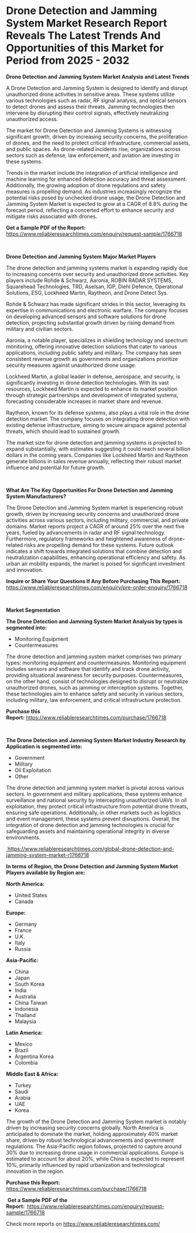 <p><h1>Drone Detection and Jamming System Market Research Report Reveals The Latest Trends And Opportunities of this Market for Period from 2025 - 2032</h1></p><p><strong>Drone Detection and Jamming System Market Analysis and Latest Trends</strong></p>
<p><p>A Drone Detection and Jamming System is designed to identify and disrupt unauthorized drone activities in sensitive areas. These systems utilize various technologies such as radar, RF signal analysis, and optical sensors to detect drones and assess their threats. Jamming technologies then intervene by disrupting their control signals, effectively neutralizing unauthorized access.</p><p>The market for Drone Detection and Jamming Systems is witnessing significant growth, driven by increasing security concerns, the proliferation of drones, and the need to protect critical infrastructure, commercial assets, and public spaces. As drone-related incidents rise, organizations across sectors such as defense, law enforcement, and aviation are investing in these systems. </p><p>Trends in the market include the integration of artificial intelligence and machine learning for enhanced detection accuracy and threat assessment. Additionally, the growing adoption of drone regulations and safety measures is propelling demand. As industries increasingly recognize the potential risks posed by unchecked drone usage, the Drone Detection and Jamming System Market is expected to grow at a CAGR of 8.8% during the forecast period, reflecting a concerted effort to enhance security and mitigate risks associated with drones.</p></p>
<p><strong>Get a Sample PDF of the Report:&nbsp;</strong> <a href="https://www.reliableresearchtimes.com/enquiry/request-sample/1766718?utm_campaign=3355&utm_medium=2&utm_source=Github&utm_content=ia&utm_term=11042025&utm_id=drone-detection-and-jamming-system">https://www.reliableresearchtimes.com/enquiry/request-sample/1766718</a></p>
<p>&nbsp;</p>
<p><strong>Drone Detection and Jamming System Major Market Players</strong></p>
<p><p>The drone detection and jamming systems market is expanding rapidly due to increasing concerns over security and unauthorized drone activities. Key players include Rohde & Schwarz, Aaronia, ROBIN RADAR SYSTEMS, Squarehead Technologies, TRD, Aselsan, IGP, Diehl Defence, Operational Solutions, ESG, Lockheed Martin, Raytheon, and Drone Detect Sys.</p><p>Rohde & Schwarz has made significant strides in this sector, leveraging its expertise in communications and electronic warfare. The company focuses on developing advanced sensors and software solutions for drone detection, projecting substantial growth driven by rising demand from military and civilian sectors.</p><p>Aaronia, a notable player, specializes in shielding technology and spectrum monitoring, offering innovative detection solutions that cater to various applications, including public safety and military. The company has seen consistent revenue growth as governments and organizations prioritize security measures against unauthorized drone usage.</p><p>Lockheed Martin, a global leader in defense, aerospace, and security, is significantly investing in drone detection technologies. With its vast resources, Lockheed Martin is expected to enhance its market position through strategic partnerships and development of integrated systems, forecasting considerable increases in market share and revenue.</p><p>Raytheon, known for its defense systems, also plays a vital role in the drone detection market. The company focuses on integrating drone detection with existing defense infrastructure, aiming to secure airspace against potential threats, which should lead to sustained growth.</p><p>The market size for drone detection and jamming systems is projected to expand substantially, with estimates suggesting it could reach several billion dollars in the coming years. Companies like Lockheed Martin and Raytheon generate billions in sales revenue annually, reflecting their robust market influence and potential for future growth.</p></p>
<p>&nbsp;</p>
<p><strong>What Are The Key Opportunities For Drone Detection and Jamming System Manufacturers?</strong></p>
<p><p>The Drone Detection and Jamming System market is experiencing robust growth, driven by increasing security concerns and unauthorized drone activities across various sectors, including military, commercial, and private domains. Market reports project a CAGR of around 25% over the next five years, fueled by advancements in radar and RF signal technology. Furthermore, regulatory frameworks and heightened awareness of drone-related risks are propelling demand for these systems. Future outlook indicates a shift towards integrated solutions that combine detection and neutralization capabilities, enhancing operational efficiency and safety. As urban air mobility expands, the market is poised for significant investment and innovation.</p></p>
<p><strong>Inquire or Share Your Questions If Any Before Purchasing This Report:</strong> <a href="https://www.reliableresearchtimes.com/enquiry/pre-order-enquiry/1766718?utm_campaign=3355&utm_medium=2&utm_source=Github&utm_content=ia&utm_term=11042025&utm_id=drone-detection-and-jamming-system">https://www.reliableresearchtimes.com/enquiry/pre-order-enquiry/1766718</a></p>
<p>&nbsp;</p>
<p><strong>Market Segmentation</strong></p>
<p><strong>The Drone Detection and Jamming System Market Analysis by types is segmented into:</strong></p>
<p><ul><li>Monitoring Equipment</li><li>Countermeasures</li></ul></p>
<p><p>The drone detection and jamming system market comprises two primary types: monitoring equipment and countermeasures. Monitoring equipment includes sensors and software that identify and track drone activity, providing situational awareness for security purposes. Countermeasures, on the other hand, consist of technologies designed to disrupt or neutralize unauthorized drones, such as jamming or interception systems. Together, these technologies aim to enhance safety and security in various sectors, including military, law enforcement, and critical infrastructure protection.</p></p>
<p><strong>Purchase this Report:&nbsp;</strong><a href="https://www.reliableresearchtimes.com/purchase/1766718?utm_campaign=3355&utm_medium=2&utm_source=Github&utm_content=ia&utm_term=11042025&utm_id=drone-detection-and-jamming-system">https://www.reliableresearchtimes.com/purchase/1766718</a></p>
<p>&nbsp;</p>
<p><strong>The Drone Detection and Jamming System Market Industry Research by Application is segmented into:</strong></p>
<p><ul><li>Government</li><li>Military</li><li>Oil Exploitation</li><li>Other</li></ul></p>
<p><p>The drone detection and jamming system market is pivotal across various sectors. In government and military applications, these systems enhance surveillance and national security by intercepting unauthorized UAVs. In oil exploitation, they protect critical infrastructure from potential drone threats, ensuring safe operations. Additionally, in other markets such as logistics and event management, these systems prevent disruptions. Overall, the integration of drone detection and jamming technologies is crucial for safeguarding assets and maintaining operational integrity in diverse environments.</p></p>
<p><a href="https://www.reliableresearchtimes.com/global-drone-detection-and-jamming-system-market-r1766718?utm_campaign=3355&utm_medium=2&utm_source=Github&utm_content=ia&utm_term=11042025&utm_id=drone-detection-and-jamming-system">&nbsp;https://www.reliableresearchtimes.com/global-drone-detection-and-jamming-system-market-r1766718</a></p>
<p><strong>In terms of Region, the Drone Detection and Jamming System Market Players available by Region are:</strong></p>
<p>
    <p> <strong> North America: </strong>
        <ul>
            <li>United States</li>
            <li>Canada</li>
        </ul>
        </p> 
    <p> <strong> Europe: </strong>
        <ul>
            <li>Germany</li>
            <li>France</li>
            <li>U.K.</li>
            <li>Italy</li>
            <li>Russia</li>
        </ul>
        </p> 
    <p> <strong> Asia-Pacific: </strong>
        <ul>
            <li>China</li>
            <li>Japan</li>
            <li>South Korea</li>
            <li>India</li>
            <li>Australia</li>
            <li>China Taiwan</li>
            <li>Indonesia</li>
            <li>Thailand</li>
            <li>Malaysia</li>
        </ul>
        </p> 
    <p> <strong> Latin America: </strong>
        <ul>
            <li>Mexico</li>
            <li>Brazil</li>
            <li>Argentina Korea</li>
            <li>Colombia</li>
        </ul>
        </p> 
    <p> <strong> Middle East & Africa: </strong>
        <ul>
            <li>Turkey</li>
            <li>Saudi</li>
            <li>Arabia</li>
            <li>UAE</li>
            <li>Korea</li>
        </ul>
    </p>
    </p>
<p><p>The growth of the Drone Detection and Jamming System market is notably driven by increasing security concerns globally. North America is anticipated to dominate the market, holding approximately 40% market share, driven by robust technological advancements and government regulations. The Asia-Pacific region follows, projected to capture around 30% due to increasing drone usage in commercial applications. Europe is estimated to account for about 20%, while China is expected to represent 10%, primarily influenced by rapid urbanization and technological innovation in the region.</p></p>
<p><strong>Purchase this Report: </strong><a href="https://www.reliableresearchtimes.com/purchase/1766718?utm_campaign=3355&utm_medium=2&utm_source=Github&utm_content=ia&utm_term=11042025&utm_id=drone-detection-and-jamming-system">https://www.reliableresearchtimes.com/purchase/1766718</a></p>
<p>&nbsp;<strong>Get a Sample PDF of the Report:&nbsp;&nbsp;</strong><a href="https://www.reliableresearchtimes.com/enquiry/request-sample/1766718?utm_campaign=3355&utm_medium=2&utm_source=Github&utm_content=ia&utm_term=11042025&utm_id=drone-detection-and-jamming-system">https://www.reliableresearchtimes.com/enquiry/request-sample/1766718</a></p>
<p><strong></strong></p>
<p>Check more reports on <a href="https://www.reliableresearchtimes.com/?utm_campaign=3355&utm_medium=2&utm_source=Github&utm_content=ia&utm_term=11042025&utm_id=drone-detection-and-jamming-system">https://www.reliableresearchtimes.com/</a></p>